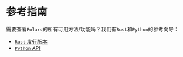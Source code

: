 # 参考指南

需要查看`Polars`的所有可用方法/功能吗？我们有`Rust`和`Python`的参考向导：

- [`Rust` 发行版本](POLARS_RS_REF_GUIDE)
- [`Python` API](POLARS_PY_REF_GUIDE)
